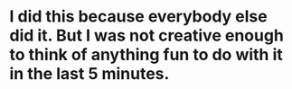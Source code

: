 # I did this because everybody else did it. But I was not creative enough to think of anything fun to do with it in the last 5 minutes.
